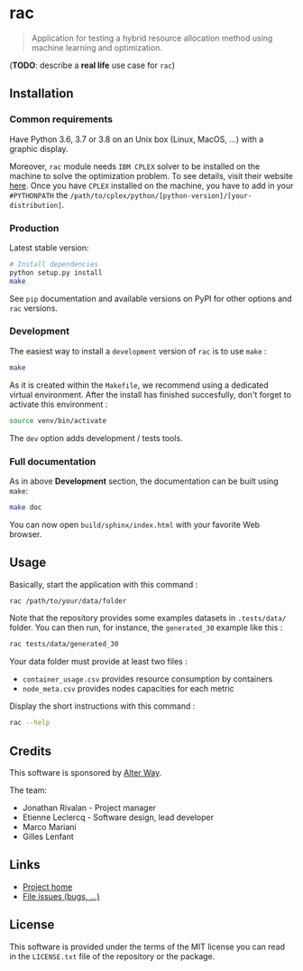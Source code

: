 # **rac**

> Application for testing a hybrid resource allocation method using machine learning and optimization.

(**TODO**: describe a **real life** use case for `rac`)

## Installation

### Common requirements

Have Python 3.6, 3.7 or 3.8 on an Unix box (Linux, MacOS, ...) with a graphic display.

Moreover, `rac` module needs `IBM CPLEX` solver to be installed on the machine to
solve the optimization problem. To see details, visit their website [here](https://www.ibm.com/uk-en/products/ilog-cplex-optimization-studio).
Once you have `CPLEX` installed on the machine, you have to add in your
`#PYTHONPATH` the `/path/to/cplex/python/[python-version]/[your-distribution]`.

### Production

Latest stable version:

```bash
# Install dependencies
python setup.py install
make
```

See `pip` documentation and available versions on PyPI for other options and `rac` versions.

### Development

The easiest way to install a `development` version of `rac` is to use `make` :

```bash
make
```

As it is created within the `Makefile`, we recommend using a dedicated virtual environment.
After the install has finished succesfully, don't forget to activate this environment :

```bash
source venv/bin/activate
```

The `dev` option adds development / tests tools.

### Full documentation

As in above **Development** section, the documentation can be built using `make`:

```bash
make doc
```

You can now open `build/sphinx/index.html` with your favorite Web browser.

## Usage

Basically, start the application with this command :

```bash
rac /path/to/your/data/folder
```

Note that the repository provides some examples datasets in `.tests/data/` folder.
You can then run, for instance, the `generated_30` example like this :

```bash
rac tests/data/generated_30
```

Your data folder must provide at least two files :

- `container_usage.csv` provides resource consumption by containers
- `node_meta.csv` provides nodes capacities for each metric

Display the short instructions with this command :

```bash
rac --help
```

## Credits

This software is sponsored by [Alter Way](https://www.alterway.fr/).

The team:

- Jonathan Rivalan - Project manager
- Etienne Leclercq - Software design, lead developer
- Marco Mariani
- Gilles Lenfant

## Links

- [Project home](https://git.rnd.alterway.fr/overboard/soft_clustering/rac)
- [File issues (bugs, ...)](https://git.rnd.alterway.fr/overboard/soft_clustering/rac/-/issues)

## License

This software is provided under the terms of the MIT license you can read in the `LICENSE.txt` file
of the repository or the package.

